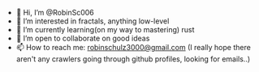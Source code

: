 - 👋 Hi, I’m @RobinSc006
- 👀 I’m interested in fractals, anything low-level
- 🌱 I’m currently learning(on my way to mastering) rust
- 💞️ I’m open to collaborate on good ideas
- 📫 How to reach me: robinschulz3000@gmail.com (I really hope there aren't any crawlers going through github profiles, looking for emails..)
